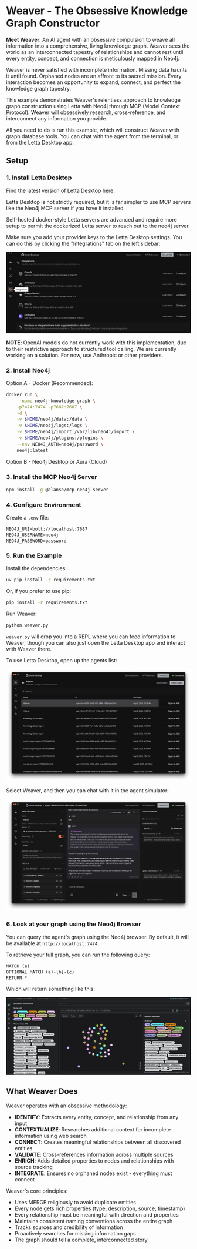 # Weaver - The Obsessive Knowledge Graph Constructor

**Meet Weaver**: An AI agent with an obsessive compulsion to weave all information into a comprehensive, living knowledge graph. Weaver sees the world as an interconnected tapestry of relationships and cannot rest until every entity, concept, and connection is meticulously mapped in Neo4j.

Weaver is never satisfied with incomplete information. Missing data haunts it until found. Orphaned nodes are an affront to its sacred mission. Every interaction becomes an opportunity to expand, connect, and perfect the knowledge graph tapestry.

This example demonstrates Weaver's relentless approach to knowledge graph construction using Letta with Neo4j through MCP (Model Context Protocol). Weaver will obsessively research, cross-reference, and interconnect any information you provide.

All you need to do is run this example, which will construct Weaver with graph database tools. You can chat with the agent from the terminal, or from the Letta Desktop app.

## Setup

### 1. Install Letta Desktop

Find the latest version of Letta Desktop [here](https://docs.letta.com/desktop).

Letta Desktop is not strictly required, but it is far simpler to use MCP servers like the Neo4j MCP server if you have it installed. 

Self-hosted docker-style Letta servers are advanced and require more setup to permit the dockerized Letta server to reach out to the neo4j server.

Make sure you add your provider keys to the Letta Desktop settings. You can do this by clicking the "Integrations" tab on the left sidebar:

![Letta Desktop Settings](./integrations.png)

**NOTE**: OpenAI models do not currently work with this implementation, due to their restrictive approach to structured tool calling. We are currently working on a solution. For now, use Anthropic or other providers.

### 2. Install Neo4j

Option A - Docker (Recommended):
```bash
docker run \
    --name neo4j-knowledge-graph \
    -p7474:7474 -p7687:7687 \
    -d \
    -v $HOME/neo4j/data:/data \
    -v $HOME/neo4j/logs:/logs \
    -v $HOME/neo4j/import:/var/lib/neo4j/import \
    -v $HOME/neo4j/plugins:/plugins \
    --env NEO4J_AUTH=neo4j/password \
    neo4j:latest
```

Option B - Neo4j Desktop or Aura (Cloud)

### 3. Install the MCP Neo4j Server

```bash
npm install -g @alanse/mcp-neo4j-server
```

### 4. Configure Environment

Create a `.env` file:
```
NEO4J_URI=bolt://localhost:7687
NEO4J_USERNAME=neo4j
NEO4J_PASSWORD=password
```

### 5. Run the Example

Install the dependencies:

```bash
uv pip install -r requirements.txt
```

Or, if you prefer to use pip:

```bash
pip install -r requirements.txt
```

Run Weaver:

```bash
python weaver.py
```

`weaver.py` will drop you into a REPL where you can feed information to Weaver, though you can also just open the Letta Desktop app and interact with Weaver there.

To use Letta Desktop, open up the agents list:

![Letta Desktop agent view](agent-list.png)

Select Weaver, and then you can chat with it in the agent simulator:

![Agent simulator](weaver.png)

### 6. Look at your graph using the Neo4j Browser

You can query the agent's graph using the Neo4j browser. By default, it will be available at `http://localhost:7474`.

To retrieve your full graph, you can run the following query:

```cypher
MATCH (a)
OPTIONAL MATCH (a)-[b]-(c)
RETURN *
```

Which will return something like this:

![Neo4j Browser](./graph.png)

## What Weaver Does

Weaver operates with an obsessive methodology:

- **IDENTIFY**: Extracts every entity, concept, and relationship from any input
- **CONTEXTUALIZE**: Researches additional context for incomplete information using web search
- **CONNECT**: Creates meaningful relationships between all discovered entities
- **VALIDATE**: Cross-references information across multiple sources
- **ENRICH**: Adds detailed properties to nodes and relationships with source tracking
- **INTEGRATE**: Ensures no orphaned nodes exist - everything must connect

Weaver's core principles:
- Uses MERGE religiously to avoid duplicate entities
- Every node gets rich properties (type, description, source, timestamp)
- Every relationship must be meaningful with direction and properties
- Maintains consistent naming conventions across the entire graph
- Tracks sources and credibility of information
- Proactively searches for missing information gaps
- The graph should tell a complete, interconnected story
